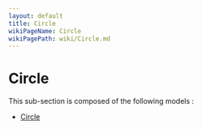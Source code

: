 ```yaml
---
layout: default
title: Circle
wikiPageName: Circle
wikiPagePath: wiki/Circle.md
---
```


# Circle

This sub-section is composed of the following models :

* [Circle](references#CircleCircle)

